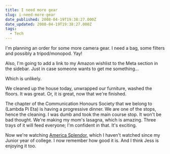 ```yaml
---
title: I need more gear
slug: i-need-more-gear
date_published: 2008-04-19T19:38:27.000Z
date_updated: 2008-04-19T19:38:27.000Z
tags:
  - Tech
---
```


I'm planning an order for some more camera gear. I need a bag, some filters and possibly a tripod/monopod. Yay!

Also, I'm going to add a link to my Amazon wishlist to the Meta section in the sidebar. Just in case someone wants to get me something...

Which is unlikely.

We cleaned up the house today, unwrapped our furniture, washed the floors. It was great. Or, it is great, now that we're finished.

The chapter of the Communication Honours Society that we belong to (Lambda Pi Eta) is having a progressive dinner. We are one of the stops, hence the cleaning. I was dumb and took the main course stop. It won't be bad thought. We're making my mom's lasagna, which is amazing. Three trays of it will feed everyone; I'm confident in that. It's exciting.

Now we're watching [America Splendor](http://imdb.com/title/tt0305206/), which I haven't watched since my Junior year of college. I now remember how good it is. And I think Jess is enjoying it too.
